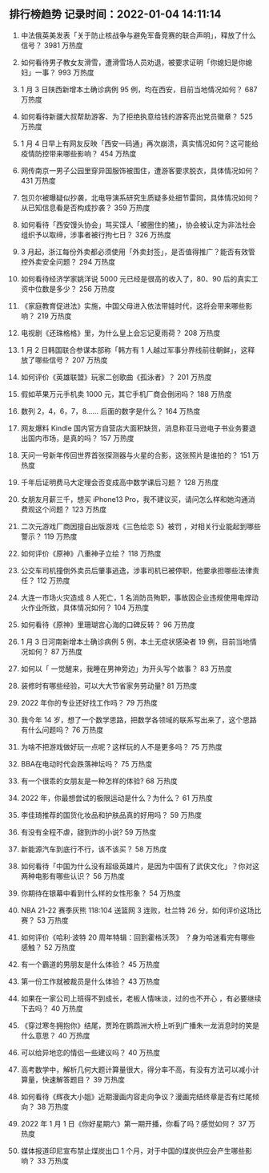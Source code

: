 
## 排行榜趋势 记录时间：2022-01-04 14:11:14
  
  1. 中法俄英美发表「关于防止核战争与避免军备竞赛的联合声明」，释放了什么信号？ 3981 万热度
    
  2. 如何看待男子教女友滑雪，遭滑雪场人员劝退，被要求证明「你媳妇是你媳妇」一事？ 993 万热度
    
  3. 1 月 3 日陕西新增本土确诊病例 95 例，均在西安，目前当地情况如何？ 687 万热度
    
  4. 如何看待新疆大叔帮助游客、为了拒绝执意给钱的游客亮出党员徽章？ 525 万热度
    
  5. 1 月 4 日早上有网友反映「西安一码通」再次崩溃，真实情况如何？这可能给疫情防控带来哪些影响？ 454 万热度
    
  6. 网传南京一男子公园里穿异国服饰被围住，遭游客要求脱衣，具体情况如何？ 431 万热度
    
  7. 包贝尔被曝疑似抄袭，北电导演系研究生质疑多处细节雷同，具体情况如何？从已知信息看是否构成抄袭？ 359 万热度
    
  8. 如何看待「西安馒头协会」骂买馍人「被圈住的猪」，协会被认定为非法社会组织予以取缔，涉事者被行拘七日？ 326 万热度
    
  9. 3 月起，浙江每份外卖都必须使用「外卖封签」，是否值得推广？能否有效管控外卖安全问题？ 294 万热度
    
  10. 如何看待经济学家姚洋说 5000 元已经是很高的收入了，80、90 后的真实工资中位数是多少？ 256 万热度
    
  11. 《家庭教育促进法》实施，中国父母进入依法带娃时代，这将会带来哪些影响？ 219 万热度
    
  12. 电视剧《还珠格格》里，为什么皇上会忘记夏雨荷？ 208 万热度
    
  13. 1 月 2 日韩国联合参谋本部称「韩方有 1 人越过军事分界线前往朝鲜」，这释放了哪些信号？ 207 万热度
    
  14. 如何评价《英雄联盟》玩家二创歌曲《孤泳者》？ 201 万热度
    
  15. 假如苹果万元手机卖 1000 元，其它手机厂商会倒闭吗？ 188 万热度
    
  16. 数列 2，4，6，7，8…… 后面的数字是什么？ 164 万热度
    
  17. 网友爆料 Kindle 国内官方自营店大面积缺货，消息称亚马逊电子书业务要退出国内市场，是真的吗？ 157 万热度
    
  18. 天问一号新年传回世界首张探测器与火星的合影，这张照片是谁拍的？ 151 万热度
    
  19. 千年后证明费马大定理会否变成高中数学课后习题？ 128 万热度
    
  20. 女朋友月薪三千，想买 iPhone13 Pro，我不建议买，请问怎么样和她沟通消费观这个问题？ 123 万热度
    
  21. 二次元游戏厂商因擅自出版游戏《三色绘恋 S》被罚 ，对相关行业能起到哪些警示？ 119 万热度
    
  22. 如何评价《原神》八重神子立绘？ 118 万热度
    
  23. 公交车司机撞倒外卖员后肇事逃逸，涉事司机已被停职，他要承担哪些法律责任？ 112 万热度
    
  24. 大连一市场火灾造成 8 人死亡，1 名消防员殉职，事故因企业违规使用电焊动火作业所致，具体情况如何？ 104 万热度
    
  25. 如何看待《原神》里珊瑚宫心海的口碑反转？ 96 万热度
    
  26. 1 月 3 日河南新增本土确诊病例 5 例，本土无症状感染者 19 例，目前当地情况如何？ 87 万热度
    
  27. 如何以「 一觉醒来，我睡在男神旁边」为开头写个故事？ 83 万热度
    
  28. 装修时有哪些经验，可以大大节省家务劳动量? 81 万热度
    
  29. 2022 年你的专业还好找工作吗？ 79 万热度
    
  30. 我今年 14 岁，想了一个数学思路，把数学各领域的联系写出来了，这个思路有什么问题吗？ 76 万热度
    
  31. 为啥不把游戏做好玩一点呢？这样玩的人不是更多吗？ 75 万热度
    
  32. BBA在电动时代会跌落神坛吗？ 75 万热度
    
  33. 有一个很乖的女朋友是一种怎样的体验? 68 万热度
    
  34. 2022 年，你最想尝试的极限运动是什么？为什么？ 61 万热度
    
  35. 李佳琦推荐的国货化妆品和护肤品真的好用吗？ 59 万热度
    
  36. 有没有全程不虐，甜到炸的小说? 59 万热度
    
  37. 新能源汽车到底行不行，该不该买？ 58 万热度
    
  38. 如何看待「中国为什么没有超级英雄片，是因为中国有了武侠文化」？你对这两种电影有哪些认识？ 56 万热度
    
  39. 你期待在银幕中看到什么样的女性形象？ 54 万热度
    
  40. NBA 21-22 赛季灰熊 118:104 送篮网 3 连败，杜兰特 26 分，如何评价这场比赛？ 53 万热度
    
  41. 如何评价《哈利·波特 20 周年特辑：回到霍格沃茨》 ？身为哈迷看完有哪些感触？ 52 万热度
    
  42. 有一个霸道的男朋友是什么体验？ 45 万热度
    
  43. 第一份工作就被裁员是什么体验？ 43 万热度
    
  44. 如果在一家公司上班得不到成长，老板人情味淡，过的也不开心 ，有必要继续下去吗？ 40 万热度
    
  45. 《穿过寒冬拥抱你》结尾，贾玲在鹦鹉洲大桥上听到广播朱一龙消息时的笑是什么意思？ 40 万热度
    
  46. 可以给异地恋的情侣一些建议吗？ 40 万热度
    
  47. 高考数学中，解析几何大题计算量很大，得分率不高，有没有方法可以减小计算量，快速解答题目？ 39 万热度
    
  48. 如何看待《辉夜大小姐》近期漫画内容走向争议？漫画完结终章是否有烂尾倾向？ 38 万热度
    
  49. 2022 年 1 月 1 日《你好星期六》第一期开播，你看了吗？感觉如何？ 37 万热度
    
  50. 媒体报道印尼宣布禁止煤炭出口 1 个月，对于中国的煤炭供应会产生哪些影响？ 33 万热度
    